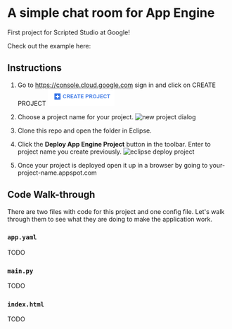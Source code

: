 # A simple chat room for App Engine

First project for Scripted Studio at Google!

Check out the example here: <TODO add link>

## Instructions

1.  Go to <https://console.cloud.google.com> sign in and click on CREATE PROJECT
    ![create project button](img/create-project-button.png)

1.  Choose a project name for your project. ![new project
    dialog](img/new-project-dialog.png)

1.  Clone this repo and open the folder in Eclipse.

1.  Click the **Deploy App Engine Project** button in the toolbar. Enter to
    project name you create previously. ![eclipse deploy
    project](img/eclipse-deploy.png)

1.  Once your project is deployed open it up in a browser by going to
    your-project-name.appspot.com

## Code Walk-through

There are two files with code for this project and one config file. Let's walk
through them to see what they are doing to make the application work.

### `app.yaml`

TODO

### `main.py`

TODO

### `index.html`

TODO
